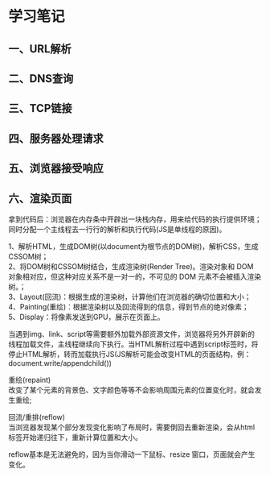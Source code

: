 # 学习笔记

## 一、URL解析

## 二、DNS查询

## 三、TCP链接

## 四、服务器处理请求

## 五、浏览器接受响应

## 六、渲染页面<br>

拿到代码后：浏览器在内存条中开辟出一块栈内存，用来给代码的执行提供环境；同时分配一个主线程去一行行的解析和执行代码(JS是单线程的原因)。


1、解析HTML，生成DOM树(以document为根节点的DOM树)，解析CSS，生成CSSOM树；<br>
2、将DOM树和CSSOM树结合，生成渲染树(Render Tree)。渲染对象和 DOM 对象相对应，但这种对应关系不是一对一的，不可见的 DOM 元素不会被插入渲染树。；<br>
3、Layout(回流)：根据生成的渲染树，计算他们在浏览器的确切位置和大小；<br>
4、Painting(重绘)：根据渲染树以及回流得到的信息，得到节点的绝对像素；<br>
5、Display：将像素发送到GPU，展示在页面上。<br>


当遇到img、link、script等需要额外加载外部资源文件，浏览器将另外开辟新的线程加载文件，主线程继续向下执行。当HTML解析过程中遇到script标签时，将停止HTML解析，转而加载执行JS(JS解析可能会改变HTML的页面结构，例：document.write/appendchild())<br>


重绘(repaint)<br>
改变了某个元素的背景色、文字颜色等等不会影响周围元素的位置变化时，就会发生重绘;<br>

回流/重排(reflow)<br>
当浏览器发现某个部分发现变化影响了布局时，需要倒回去重新渲染，会从html标签开始递归往下，重新计算位置和大小。<br>

reflow基本是无法避免的，因为当你滑动一下鼠标、resize 窗口，页面就会产生变化。<br>



